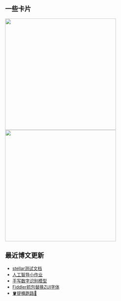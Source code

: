 ## 一些卡片
<p>
  <img src = "https://github-readme-stats.vercel.app/api?username=weekdaycare" width=360px/>
  <img src = "http://github-readme-streak-stats.herokuapp.com?user=weekdaycare&locale=zh&date_format=%5BY.%5Dn.j" width=360px/>
</p>

## 最近博文更新
<!-- BLOG-POST-LIST:START -->
- [stellar测试文档](http://weekdaycare.cn/posts/test/)
- [人工智导小作业](http://weekdaycare.cn/posts/disease-diagnosis/)
- [手写数字识别模型](http://weekdaycare.cn/posts/handwriting-numerals-recognition/)
- [Fiddler抓包替换ZUI字体](http://weekdaycare.cn/posts/zui-font/)
- [🪣提桶跑路🏃](http://weekdaycare.cn/posts/work-run/)
<!-- BLOG-POST-LIST:END -->

